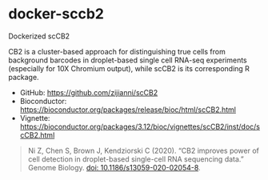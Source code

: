 # docker-sccb2

Dockerized scCB2

CB2 is a cluster-based approach for distinguishing true cells from background barcodes in droplet-based single cell RNA-seq experiments (especially for 10X Chromium output), while scCB2 is its corresponding R package.

- GitHub: https://github.com/zijianni/scCB2
- Bioconductor: https://bioconductor.org/packages/release/bioc/html/scCB2.html
- Vignette: https://bioconductor.org/packages/3.12/bioc/vignettes/scCB2/inst/doc/scCB2.html

>Ni Z, Chen S, Brown J, Kendziorski C (2020). “CB2 improves power of cell detection in droplet-based single-cell RNA sequencing data.” Genome Biology. [doi: 10.1186/s13059-020-02054-8](https://genomebiology.biomedcentral.com/articles/10.1186/s13059-020-02054-8).
